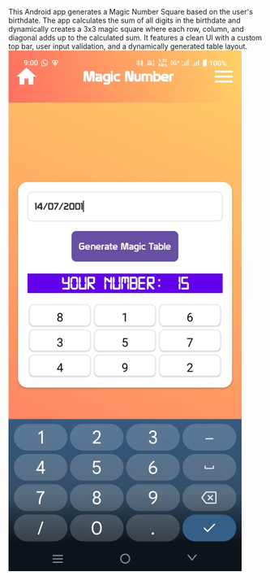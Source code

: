This Android app generates a Magic Number Square based on the user's birthdate. The app calculates the sum of all digits in the birthdate and dynamically creates a 3x3 magic square where each row, column, and diagonal adds up to the calculated sum. It features a clean UI with a custom top bar, user input validation, and a dynamically generated table layout.
![image alt](https://github.com/vipulneha/Magic-Number/blob/3669c762912ef6600106cc23a87cf942a432fd57/sc%20(1).jpeg)
